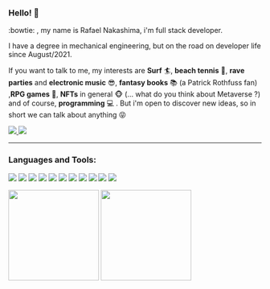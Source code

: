 ### Hello! 🤘

:bowtie: , my name is Rafael Nakashima, i'm full stack developer.

I have a degree in mechanical engineering, but on the road on developer life since August/2021.

If you want to talk to me, my interests are **Surf** :surfer:, **beach tennis** :tennis:, **rave parties** and **electronic music** :sunglasses:, **fantasy books** :books: (a Patrick Rothfuss fan) ,**RPG games** :star2:,  **NFTs** in general :monkey_face: (... what do you think about Metaverse ?) and of course, **programming** :computer: . But i'm open to discover new ideas, so in short we can talk about anything :stuck_out_tongue_closed_eyes:

<a href="https://www.linkedin.com/in/rafaelnakashima" alt="linkedin" target="_blank">
<img src="https://img.shields.io/badge/LinkedIn-%230077B5.svg?&style=flat-square&logo=linkedin&logoColor=white">
</a>
<a href="mailto:rafaelnakashima@rocketmail.com"><img src="https://shields.io/badge/-EMAIL-blueviolet"></a>

____

### Languages and Tools:

<img src="https://img.shields.io/badge/HTML5-%23E34F26.svg?style=for-the-badge&logo=html5&logoColor=white&style=plastic" > <img src="https://img.shields.io/badge/CSS3-1572B6?style=for-the-badge&logo=css3&logoColor=whitee&style=plastic" > <img src="https://img.shields.io/badge/JavaScript-323330?style=for-the-badge&logo=javascript&logoColor=F7DF1Ee&style=plastic" > <img src="https://img.shields.io/badge/React-20232A?style=for-the-badge&logo=react&logoColor=61DAFBwhite&style=plastic" > <img src="https://img.shields.io/badge/Redux-593D88?style=for-the-badge&logo=redux&logoColor=white&style=plastic" > <img src="https://img.shields.io/badge/docker-%230db7ed.svg?style=for-the-badge&logo=docker&logoColor=white&style=plastic" > <img src="https://img.shields.io/badge/mysql-%2300f.svg?style=for-the-badge&logo=mysql&logoColor=white&style=plastic" > <img src="https://img.shields.io/badge/MongoDB-%234ea94b.svg?style=for-the-badge&logo=mongodb&logoColor=white&style=plastic" > <img src="https://img.shields.io/badge/node.js-6DA55F?style=for-the-badge&logo=node.js&logoColor=white&style=plastic" > <img src="https://img.shields.io/badge/typescript-%23007ACC.svg?style=for-the-badge&logo=typescript&logoColor=white&style=plastic"> <img src="https://img.shields.io/badge/Sequelize-52B0E7?style=for-the-badge&logo=Sequelize&logoColor=white&style=plastic">

<p align="left">
<img height="180em" src="https://github-readme-stats.vercel.app/api?username=rtxnak&count_private=true&show_icons=true&theme=radical" align = "center"/>
<img height="180em" src="https://github-readme-stats.vercel.app/api/top-langs?username=rtxnak&show_icons=true&locale=en&layout=compact" align = "center"/>
</p>
